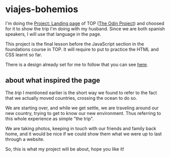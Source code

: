 # viajes-bohemios

I'm doing the [Project: Landing page](https://www.theodinproject.com/lessons/foundations-landing-page) of TOP ([The Odin Project](https://www.theodinproject.com/)) and choosed for it to show the trip I'm doing with my husband. Since we are both spanish speakers, I will use that language in the page.

This project is the final lesson before the JavaScript section in the foundations course in TOP. It will require to put to practice the HTML and CSS learnt so far. 

There is a design already set for me to follow that you can see [here](https://cdn.statically.io/gh/TheOdinProject/curriculum/main/foundations/html_css/project/odin-project.png).

## about what inspired the page

The _trip_ I mentioned earlier is the short way we found to refer to the fact that we actually moved countries, crossing the ocean to do so.

We are starting over, and while we get settle, we are traveling around our new country, trying to get to know our new environment. Thus referring to this whole experience as simple "the trip". 

We are taking photos, keeping in touch with our friends and family back home, and it would be nice if we could show them what we were up to last through a website.

So, this is what my project will be about, hope you like it!